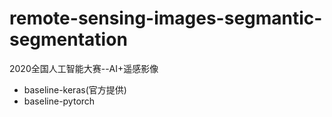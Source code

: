 # remote-sensing-images-segmantic-segmentation
2020全国人工智能大赛--AI+遥感影像
* baseline-keras(官方提供)
* baseline-pytorch
